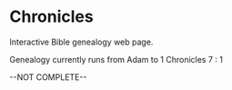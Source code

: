 # Chronicles
Interactive Bible genealogy web page.

Genealogy currently runs from Adam to 1 Chronicles 7 : 1

--NOT COMPLETE--